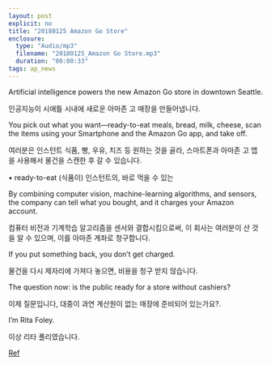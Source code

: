```yaml
---
layout: post
explicit: no
title: "20180125 Amazon Go Store"
enclosure:
  type: "Audio/mp3"
  filename: "20180125_Amazon Go Store.mp3"
  duration: "00:00:33"
tags: ap_news
---
```


Artificial intelligence powers the new Amazon Go store in downtown Seattle.

인공지능이 시애틀 시내에 새로운 아마존 고 매장을 만들어냅니다.





You pick out what you want—ready-to-eat meals, bread, milk, cheese, scan the items using your Smartphone and the Amazon Go app, and take off.

여러분은 인스턴트 식품, 빵, 우유, 치즈 등 원하는 것을 골라, 스마트폰과 아마존 고 앱을 사용해서 물건을 스캔한 후 갈 수 있습니다.

• ready-to-eat (식품이) 인스턴트의, 바로 먹을 수 있는







By combining computer vision, machine-learning algorithms, and sensors, the company can tell what you bought, and it charges your Amazon account.

컴퓨터 비전과 기계학습 알고리즘을 센서와 결합시킴으로써, 이 회사는 여러분이 산 것을 알 수 있으며, 이를 아마존 계좌로 청구합니다.





If you put something back, you don’t get charged.

물건을 다시 제자리에 가져다 놓으면, 비용을 청구 받지 않습니다.







The question now: is the public ready for a store without cashiers?

이제 질문입니다, 대중이 과연 계산원이 없는 매장에 준비되어 있는가요?.





I’m Rita Foley.

이상 리타 폴리였습니다.



[Ref](http://www.hackers.co.kr/?c=s_eng/eng_contents/I_others_APnews&iframe=&uid=5580)

